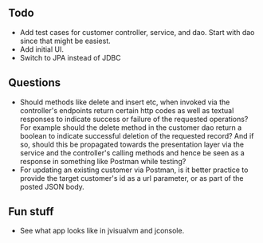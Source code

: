 Todo
---
* Add test cases for customer controller, service, and dao. Start with dao since that might be easiest.
* Add initial UI.
* Switch to JPA instead of JDBC


Questions
---
* Should methods like delete and insert etc, when invoked via the controller's endpoints return certain http codes
as well as textual responses to indicate success or failure of the requested operations? For example should the delete
method in the customer dao return a boolean to indicate successful deletion of the requested record? And if so, should
this be propagated towards the presentation layer via the service and the controller's calling methods and hence
be seen as a response in something like Postman while testing?
* For updating an existing customer via Postman, is it better practice to provide the target customer's id as a url
parameter, or as part of the posted JSON body.

Fun stuff
---
* See what app looks like in jvisualvm and jconsole.
